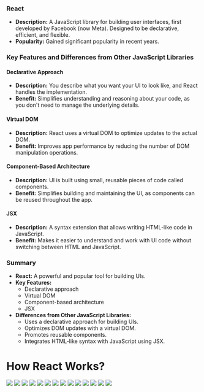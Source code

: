### React

- **Description:** A JavaScript library for building user interfaces, first developed by Facebook (now Meta). Designed to be declarative, efficient, and flexible.
- **Popularity:** Gained significant popularity in recent years.

### Key Features and Differences from Other JavaScript Libraries

#### Declarative Approach
- **Description:** You describe what you want your UI to look like, and React handles the implementation.
- **Benefit:** Simplifies understanding and reasoning about your code, as you don't need to manage the underlying details.

#### Virtual DOM
- **Description:** React uses a virtual DOM to optimize updates to the actual DOM.
- **Benefit:** Improves app performance by reducing the number of DOM manipulation operations.

#### Component-Based Architecture
- **Description:** UI is built using small, reusable pieces of code called components.
- **Benefit:** Simplifies building and maintaining the UI, as components can be reused throughout the app.

#### JSX
- **Description:** A syntax extension that allows writing HTML-like code in JavaScript.
- **Benefit:** Makes it easier to understand and work with UI code without switching between HTML and JavaScript.

### Summary
- **React:** A powerful and popular tool for building UIs.
- **Key Features:**
  - Declarative approach
  - Virtual DOM
  - Component-based architecture
  - JSX
- **Differences from Other JavaScript Libraries:**
  - Uses a declarative approach for building UIs.
  - Optimizes DOM updates with a virtual DOM.
  - Promotes reusable components.
  - Integrates HTML-like syntax with JavaScript using JSX.

# How React Works?

![](/public/HRW_1.jpeg)
![](/public/HRW_2.jpeg)
![](/public/HRW_3.jpeg)
![](/public/HRW_4.jpeg)
![](/public/HRW_5.jpeg)
![](/public/HRW_6.jpeg)
![](/public/HRW_7.jpeg)
![](/public/HRW_8.jpeg)
![](/public/HRW_9.jpeg)
![](/public/HRW_10.jpeg)
![](/public/HRW_11.jpeg)
![](/public/HRW_12.jpeg)
![](/public/HRW_13.jpeg)
![](/public/HRW_14.jpeg)


